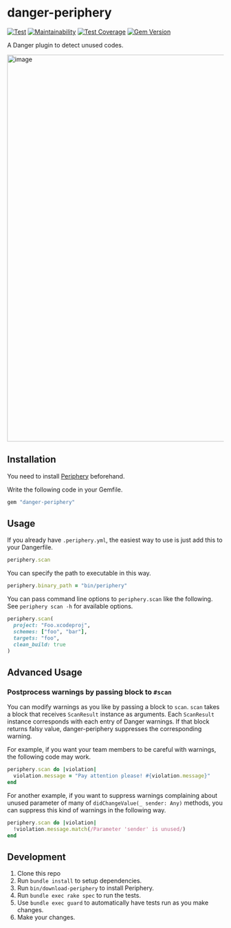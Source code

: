 # danger-periphery

[![Test](https://github.com/manicmaniac/danger-periphery/actions/workflows/test.yml/badge.svg)](https://github.com/manicmaniac/danger-periphery/actions/workflows/test.yml)
[![Maintainability](https://api.codeclimate.com/v1/badges/1006dd155fc527b2b687/maintainability)](https://codeclimate.com/github/manicmaniac/danger-periphery/maintainability)
[![Test Coverage](https://api.codeclimate.com/v1/badges/1006dd155fc527b2b687/test_coverage)](https://codeclimate.com/github/manicmaniac/danger-periphery/test_coverage)
[![Gem Version](https://badge.fury.io/rb/danger-periphery.svg)](https://badge.fury.io/rb/danger-periphery)

A Danger plugin to detect unused codes.

<img width="899" alt="image" src="https://user-images.githubusercontent.com/1672393/181256005-40842f99-d504-4be8-a0e5-5df144f939d7.png">

## Installation

You need to install [Periphery](https://github.com/peripheryapp/periphery) beforehand.

Write the following code in your Gemfile.

```ruby
gem "danger-periphery"
```

## Usage

If you already have `.periphery.yml`, the easiest way to use is just add this to your Dangerfile.

```ruby
periphery.scan
```

You can specify the path to executable in this way.

```ruby
periphery.binary_path = "bin/periphery"
```

You can pass command line options to `periphery.scan` like the following.
See `periphery scan -h` for available options.

```ruby
periphery.scan(
  project: "Foo.xcodeproj",
  schemes: ["foo", "bar"],
  targets: "foo",
  clean_build: true
)
```

## Advanced Usage

### Postprocess warnings by passing block to `#scan`

You can modify warnings as you like by passing a block to `scan`.
`scan` takes a block that receives `ScanResult` instance as arguments.
Each `ScanResult` instance corresponds with each entry of Danger warnings.
If that block returns falsy value, danger-periphery suppresses the corresponding warning.

For example, if you want your team members to be careful with warnings, the following code may work.

```ruby
periphery.scan do |violation|
  violation.message = "Pay attention please! #{violation.message}"
end
```

For another example, if you want to suppress warnings complaining about unused parameter of many of `didChangeValue(_ sender: Any)` methods, you can suppress this kind of warnings in the following way.

```ruby
periphery.scan do |violation|
  !violation.message.match(/Parameter 'sender' is unused/)
end
```

## Development

1. Clone this repo
2. Run `bundle install` to setup dependencies.
3. Run `bin/download-periphery` to install Periphery.
4. Run `bundle exec rake spec` to run the tests.
5. Use `bundle exec guard` to automatically have tests run as you make changes.
6. Make your changes.
